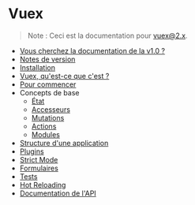 # Vuex

<!--email_off-->
> Note : Ceci est la documentation pour vuex@2.x.
<!--/email_off-->

- [Vous cherchez la documentation de la v1.0 ?](https://github.com/vuejs/vuex/tree/1.0/docs)
- [Notes de version](https://github.com/vuejs/vuex/releases)
- [Installation](installation.md)
- [Vuex, qu'est-ce que c'est ?](intro.md)
- [Pour commencer](getting-started.md)
- Concepts de base
  - [État](state.md)
  - [Accesseurs](getters.md)
  - [Mutations](mutations.md)
  - [Actions](actions.md)
  - [Modules](modules.md)
- [Structure d'une application](structure.md)
- [Plugins](plugins.md)
- [Strict Mode](strict.md)
- [Formulaires](forms.md)
- [Tests](testing.md)
- [Hot Reloading](hot-reload.md)
- [Documentation de l'API](api.md)
